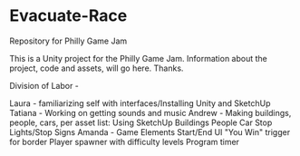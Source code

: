 Evacuate-Race
=============

Repository for Philly Game Jam

This is a Unity project for the Philly Game Jam. Information about the project, code and assets, will go here. Thanks.

Division of Labor - 

Laura - familiarizing self with interfaces/Installing Unity and SketchUp
Tatiana - Working on getting sounds and music
Andrew - Making buildings, people, cars, per asset list:
      Using SketchUp
      Buildings
      People
      Car
      Stop Lights/Stop Signs
Amanda - 
       Game Elements
          Start/End UI
          "You Win" trigger for border
          Player spawner with difficulty levels
          Program timer
          
